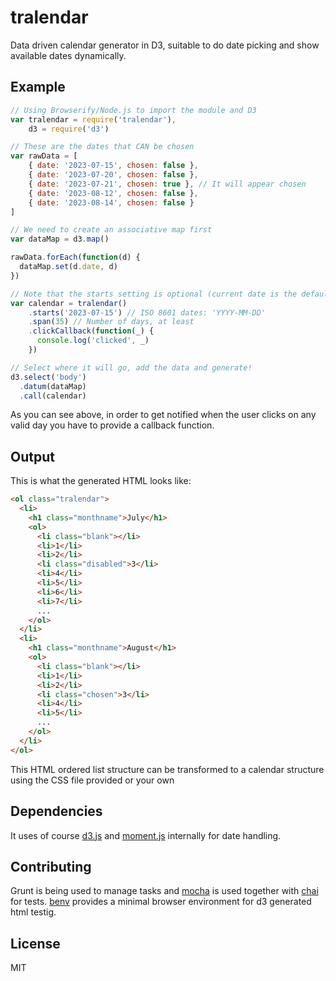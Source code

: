 tralendar
=========

Data driven calendar generator in D3, suitable to do date picking and show available dates dynamically.

## Example
```javascript
// Using Browserify/Node.js to import the module and D3
var tralendar = require('tralendar'),
    d3 = require('d3')

// These are the dates that CAN be chosen
var rawData = [
    { date: '2023-07-15', chosen: false },
    { date: '2023-07-20', chosen: false },
    { date: '2023-07-21', chosen: true }, // It will appear chosen
    { date: '2023-08-12', chosen: false },
    { date: '2023-08-14', chosen: false }
]

// We need to create an associative map first
var dataMap = d3.map()

rawData.forEach(function(d) {
  dataMap.set(d.date, d)
})

// Note that the starts setting is optional (current date is the default)
var calendar = tralendar()
    .starts('2023-07-15') // ISO 8601 dates: 'YYYY-MM-DD'
    .span(35) // Number of days, at least
    .clickCallback(function(_) {
      console.log('clicked', _)
    })

// Select where it will go, add the data and generate!
d3.select('body')
  .datum(dataMap)
  .call(calendar)
```

As you can see above, in order to get notified when the user clicks on any valid day you have to provide a callback function.


## Output

This is what the generated HTML looks like:

```html
<ol class="tralendar">
  <li>
    <h1 class="monthname">July</h1>
    <ol>
      <li class="blank"></li>
      <li>1</li>
      <li>2</li>
      <li class="disabled">3</li>
      <li>4</li>
      <li>5</li>
      <li>6</li>
      <li>7</li>
      ...
    </ol>
  </li>
  <li>
    <h1 class="monthname">August</h1>
    <ol>
      <li class="blank"></li>
      <li>1</li>
      <li>2</li>
      <li class="chosen">3</li>
      <li>4</li>
      <li>5</li>
      ...
    </ol>
  </li>
</ol>
```

This HTML ordered list structure can be transformed to a calendar structure using the CSS file provided or your own


## Dependencies

It uses of course [d3.js](http://d3js.org/) and [moment.js](http://momentjs.com/) internally for date handling.


## Contributing

Grunt is being used to manage tasks and [mocha](http://mochajs.org/) is used together with [chai](http://chaijs.com/) for tests. [benv](ttps://github.com/artsy/benv) provides a minimal browser environment for d3 generated html testig.


## License

MIT
